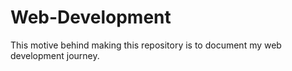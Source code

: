 # Web-Development
This motive behind making this repository is to document my web development journey.
